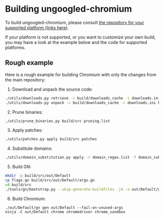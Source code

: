 # Building ungoogled-chromium

To build ungoogled-chromium, please consult [the repository for your supported platform (links here)](docs/platforms.md).

If your platform is not supported, or you want to customize your own build, you may have a look at the example below and the code for supported platforms.

## Rough example

Here is a rough example for building Chromium with only the changes from the main repository:

1. Download and unpack the source code:

```sh
./utils/downloads.py retrieve -c build/downloads_cache -i downloads.ini
./utils/downloads.py unpack -c build/downloads_cache -i downloads.ini build/src
```

2. Prune binaries: 

```sh
./utils/prune_binaries.py build/src pruning.list
```

3. Apply patches:

```sh
./utils/patches.py apply build/src patches
```

4. Substitute domains:

```sh
./utils/domain_substitution.py apply -r domain_regex.list -f domain_substitution.list -c build/domsubcache.tar.gz
```

5. Build GN:

```sh
mkdir -p build/src/out/Default
cp flags.gn build/src/out/Default/args.gn
cd build/src
./tools/gn/bootstrap.py --skip-generate-buildfiles -j4 -o out/Default/gn
```

6. Build Chromium:

```
./out/Default/gn gen out/Default --fail-on-unused-args
ninja -C out/Default chrome chromedriver chrome_sandbox
```

